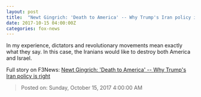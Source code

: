 ```yaml
---
layout: post
title:  "Newt Gingrich: 'Death to America' -- Why Trump's Iran policy is right"
date: 2017-10-15 04:00:00Z
categories: fox-news
---
```


In my experience, dictators and revolutionary movements mean exactly what they say. In this case, the Iranians would like to destroy both America and Israel.


Full story on F3News: [Newt Gingrich: 'Death to America' -- Why Trump's Iran policy is right](http://www.f3nws.com/n/AydrmF)

> Posted on: Sunday, October 15, 2017 4:00:00 AM
